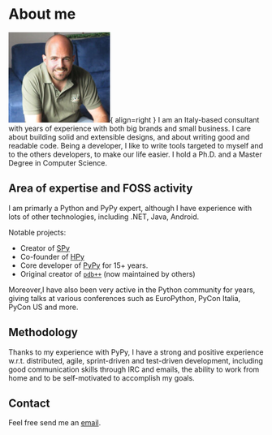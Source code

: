 # About me

![](assets/antocuni.jpg){ align=right }
I am an Italy-based consultant with years of experience with both big brands
and small business. I care about building solid and extensible designs, and
about writing good and readable code. Being a developer, I like to write tools
targeted to myself and to the others developers, to make our life easier. I
hold a Ph.D. and a Master Degree in Computer Science.

## Area of expertise and FOSS activity

I am primarly a Python and PyPy expert, although I have experience with lots
of other technologies, including .NET, Java, Android.

Notable projects:

  - Creator of [SPy](https://github.com/spylang/spy)
  - Co-founder of [HPy](https://hpyproject.org/)
  - Core developer of [PyPy](https://pypy.org/) for 15+ years.
  - Original creator of [`pdb++`](https://github.com/pdbpp/pdbpp/) (now
    maintained by others)

Moreover,I have also been very active in the Python community for years,
giving talks at various conferences such as EuroPython, PyCon Italia, PyCon US
and more.

## Methodology

Thanks to my experience with PyPy, I have a strong and positive experience
w.r.t. distributed, agile, sprint-driven and test-driven development,
including good communication skills through IRC and emails, the ability to
work from home and to be self-motivated to accomplish my goals.

## Contact

Feel free send me an [email](mailto:info@antocuni.eu).
